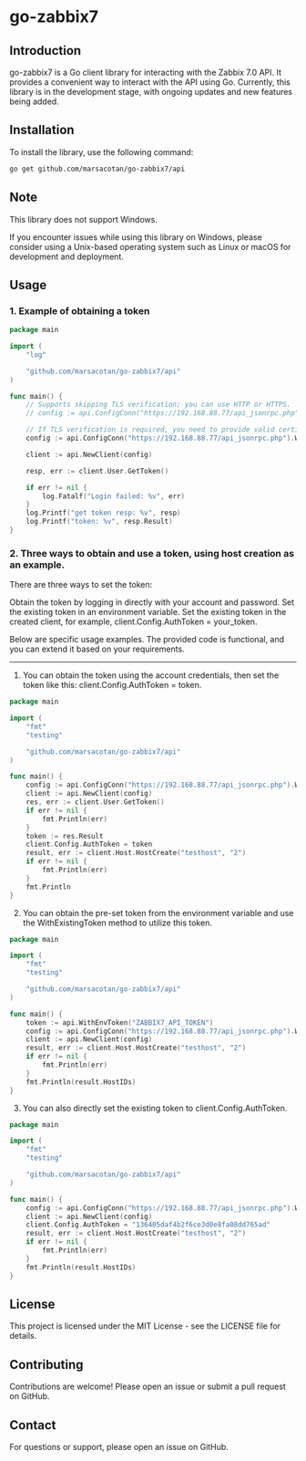 # go-zabbix7

## Introduction
go-zabbix7 is a Go client library for interacting with the Zabbix 7.0 API. It provides a convenient way to interact with the API using Go. Currently, this library is in the development stage, with ongoing updates and new features being added.

## Installation
To install the library, use the following command:

```sh
go get github.com/marsacotan/go-zabbix7/api
```

## Note
This library does not support Windows.

If you encounter issues while using this library on Windows, please consider using a Unix-based operating system such as Linux or macOS for development and deployment.

## Usage

### 1. Example of obtaining a token
```go
package main

import (
	"log"

	"github.com/marsacotan/go-zabbix7/api"
)

func main() {
	// Supports skipping TLS verification; you can use HTTP or HTTPS.
	// config := api.ConfigConn("https://192.168.88.77/api_jsonrpc.php").WithLoginCred("Admin", "zabbix").WithSkipTlsVerify(true)

	// If TLS verification is required, you need to provide valid certificates.
	config := api.ConfigConn("https://192.168.88.77/api_jsonrpc.php").WithLoginCred("Admin", "zabbix").WithCertPath("./zabbix.crt")

	client := api.NewClient(config)

	resp, err := client.User.GetToken()

	if err != nil {
		log.Fatalf("Login failed: %v", err)
	}
	log.Printf("get token resp: %v", resp)
	log.Printf("token: %v", resp.Result)
}
```
### 2. Three ways to obtain and use a token, using host creation as an example.

There are three ways to set the token:

Obtain the token by logging in directly with your account and password.
Set the existing token in an environment variable.
Set the existing token in the created client, for example, client.Config.AuthToken = your_token.

Below are specific usage examples. The provided code is functional, and you can extend it based on your requirements.

---

1. You can obtain the token using the account credentials, then set the token like this: client.Config.AuthToken = token.
```go
package main

import (
	"fmt"
	"testing"

	"github.com/marsacotan/go-zabbix7/api"
)

func main() {
	config := api.ConfigConn("https://192.168.88.77/api_jsonrpc.php").WithSkipTlsVerify(true).WithLoginCred("Admin", "zabbix")
	client := api.NewClient(config)
	res, err := client.User.GetToken()
	if err != nil {
		fmt.Println(err)
	}
	token := res.Result
	client.Config.AuthToken = token
	result, err := client.Host.HostCreate("testhost", "2")
	if err != nil {
		fmt.Println(err)
	}
	fmt.Println
}
```

2. You can obtain the pre-set token from the environment variable and use the WithExistingToken method to utilize this token.
```go
package main

import (
	"fmt"
	"testing"

	"github.com/marsacotan/go-zabbix7/api"
)

func main() {
	token := api.WithEnvToken("ZABBIX7_API_TOKEN")
	config := api.ConfigConn("https://192.168.88.77/api_jsonrpc.php").WithSkipTlsVerify(true).WithExistingToken(token).WithExistingToken(token)
	client := api.NewClient(config)
	result, err := client.Host.HostCreate("testhost", "2")
	if err != nil {
		fmt.Println(err)
	}
	fmt.Println(result.HostIDs)
}
```

3. You can also directly set the existing token to client.Config.AuthToken.
```go
package main

import (
	"fmt"
	"testing"

	"github.com/marsacotan/go-zabbix7/api"
)

func main() {
	config := api.ConfigConn("https://192.168.88.77/api_jsonrpc.php").WithSkipTlsVerify(true)
	client := api.NewClient(config)
	client.Config.AuthToken = "136405daf4b2f6ce3d0e8fa08dd765ad"
	result, err := client.Host.HostCreate("testhost", "2")
	if err != nil {
		fmt.Println(err)
	}
	fmt.Println(result.HostIDs)
}
```

## License
This project is licensed under the MIT License - see the LICENSE file for details.

## Contributing
Contributions are welcome! Please open an issue or submit a pull request on GitHub.

## Contact
For questions or support, please open an issue on GitHub.